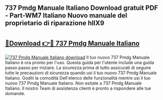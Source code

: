 ## 737 Pmdg Manuale Italiano Download gratuit PDF - Part-WM7 Italiano Nuovo manuale del proprietario di riparazione hIIX9

# <h2><a href="http://dfgnx6.blite.top/?on=737+Pmdg+Manuale+Italiano">🔗Download 👉🔴 737 Pmdg Manuale Italiano</a></h2>

[![737 Pmdg Manuale Italiano download](https://i.imgur.com/lujVjoI.png)](http://dfgnx6.blite.top/?on=737+Pmdg+Manuale+Italiano)
Il tuo nuovo 737 Pmdg Manuale Italiano è ora pronto per l'uso. Questa guida per l'utente include una guida passo passo per iniziare. La sicurezza prima di tutto assicurati di seguire tutte le precauzioni di sicurezza quando usi il tuo nuovo 737 Pmdg Manuale Italiano. Goditi la comodità Dell'elenco delle funzionalità mentre usi il tuo nuovo 737 Pmdg Manuale Italiano. Non esitate a 737 Pmdg Manuale Italiano. Il nostro Team di assistenza clienti è pronto a rispondere alle tue domande.
